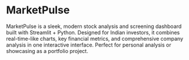 # MarketPulse
MarketPulse is a sleek, modern stock analysis and screening dashboard built with Streamlit + Python. Designed for Indian investors, it combines real-time-like charts, key financial metrics, and comprehensive company analysis in one interactive interface. Perfect for personal analysis or showcasing as a portfolio project.
